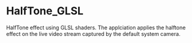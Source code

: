 # HalfTone_GLSL

HalfTone effect using GLSL shaders. The applciation applies the halftone effect on the live video stream 
captured by the default system camera.